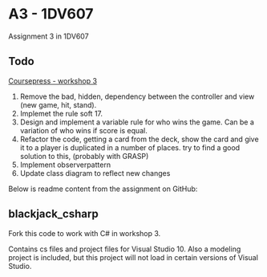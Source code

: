 # A3 - 1DV607  

Assignment 3 in 1DV607

## Todo

[Coursepress - workshop 3](https://coursepress.lnu.se/kurs/objektorienterad-analys-och-design-med-uml/workshops-2/workshop-3-design-using-patterns/)

1. Remove the bad, hidden, dependency between the controller and view (new game, hit, stand).
2. Implemet the rule soft 17.
3. Design and implement a variable rule for who wins the game. Can be a variation of who wins if score is equal.
4. Refactor the code, getting a card from the deck, show the card and give it to a player is duplicated in a number of places.
try to find a good solution to this, (probably with GRASP)
5. Implement observerpattern
6. Update class diagram to reflect new changes

Below is readme content from the assignment on GitHub:

## blackjack_csharp

Fork this code to work with C# in workshop 3.

Contains cs files and project files for Visual Studio 10. Also a modeling project is included, but this project will not load in certain versions of Visual Studio.
